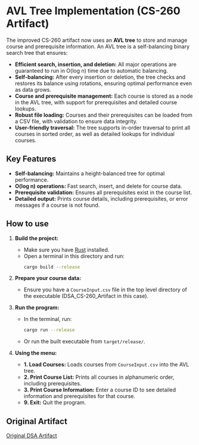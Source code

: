 # AVL Tree Implementation (CS-260 Artifact)

The improved CS-260 artifact now uses an **AVL tree** to store and manage course and prerequisite information. An AVL tree is a self-balancing binary search tree that ensures:
- **Efficient search, insertion, and deletion:** All major operations are guaranteed to run in O(log n) time due to automatic balancing.
- **Self-balancing:** After every insertion or deletion, the tree checks and restores its balance using rotations, ensuring optimal performance even as data grows.
- **Course and prerequisite management:** Each course is stored as a node in the AVL tree, with support for prerequisites and detailed course lookups.
- **Robust file loading:** Courses and their prerequisites can be loaded from a CSV file, with validation to ensure data integrity.
- **User-friendly traversal:** The tree supports in-order traversal to print all courses in sorted order, as well as detailed lookups for individual courses.

## Key Features
- **Self-balancing:** Maintains a height-balanced tree for optimal performance.
- **O(log n) operations:** Fast search, insert, and delete for course data.
- **Prerequisite validation:** Ensures all prerequisites exist in the course list.
- **Detailed output:** Prints course details, including prerequisites, or error messages if a course is not found.

## How to use

1. **Build the project:**
   - Make sure you have [Rust](https://www.rust-lang.org/tools/install) installed.
   - Open a terminal in this directory and run:
     ```sh
     cargo build --release
     ```

2. **Prepare your course data:**
   - Ensure you have a `CourseInput.csv` file in the top level directory of the executable (DSA_CS-260_Artifact in this case).

3. **Run the program:**
   - In the terminal, run:
     ```sh
     cargo run --release
     ```
   - Or run the built executable from `target/release/`.

4. **Using the menu:**
   - **1. Load Courses:** Loads courses from `CourseInput.csv` into the AVL tree.
   - **2. Print Course List:** Prints all courses in alphanumeric order, including prerequisites.
   - **3. Print Course Information:** Enter a course ID to see detailed information and prerequisites for that course.
   - **9. Exit:** Quit the program.

## Original Artifact
[Original DSA Artifact](https://github.com/JThomasDevs/SNHU-Portfolio/tree/main/CS-300%20Portfolio%20Submission)
